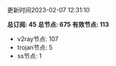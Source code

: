 更新时间2023-02-07 12:31:10

**总订阅: 45**
**总节点: 675**
**有效节点: 113**
- v2ray节点: 107
- trojan节点: 5
- ss节点: 1
